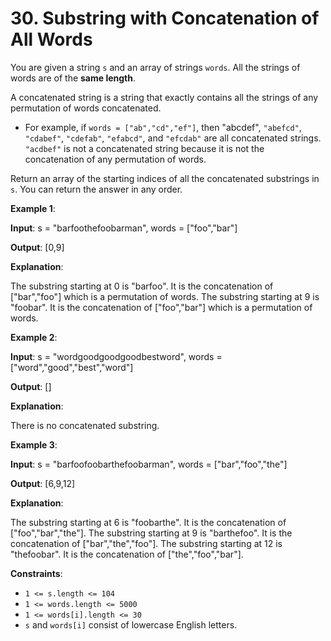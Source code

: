 <!-- @leetcode -->

# 30. Substring with Concatenation of All Words

You are given a string `s` and an array of strings `words`. All the strings of words are of the **same length**.

A concatenated string is a string that exactly contains all the strings of any permutation of words concatenated.

- For example, if `words = ["ab","cd","ef"]`, then "abcdef", `"abefcd"`, `"cdabef"`, `"cdefab"`, `"efabcd"`, and `"efcdab"` are all concatenated strings. `"acdbef"` is not a concatenated string because it is not the concatenation of any permutation of words.

Return an array of the starting indices of all the concatenated substrings in `s`. You can return the answer in any order.

**Example 1**:

**Input**: s = "barfoothefoobarman", words = ["foo","bar"]

**Output**: [0,9]

**Explanation**:

The substring starting at 0 is "barfoo". It is the concatenation of ["bar","foo"] which is a permutation of words.
The substring starting at 9 is "foobar". It is the concatenation of ["foo","bar"] which is a permutation of words.

**Example 2**:

**Input**: s = "wordgoodgoodgoodbestword", words = ["word","good","best","word"]

**Output**: []

**Explanation**:

There is no concatenated substring.

**Example 3**:

**Input**: s = "barfoofoobarthefoobarman", words = ["bar","foo","the"]

**Output**: [6,9,12]

**Explanation**:

The substring starting at 6 is "foobarthe". It is the concatenation of ["foo","bar","the"].
The substring starting at 9 is "barthefoo". It is the concatenation of ["bar","the","foo"].
The substring starting at 12 is "thefoobar". It is the concatenation of ["the","foo","bar"].

**Constraints**:

- `1 <= s.length <= 104`
- `1 <= words.length <= 5000`
- `1 <= words[i].length <= 30`
- `s` and `words[i]` consist of lowercase English letters.
